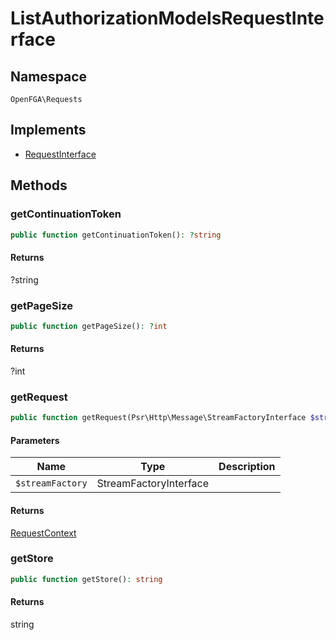 # ListAuthorizationModelsRequestInterface


## Namespace
`OpenFGA\Requests`

## Implements
* [RequestInterface](Requests/RequestInterface.md)



## Methods
### getContinuationToken


```php
public function getContinuationToken(): ?string
```



#### Returns
?string

### getPageSize


```php
public function getPageSize(): ?int
```



#### Returns
?int

### getRequest


```php
public function getRequest(Psr\Http\Message\StreamFactoryInterface $streamFactory): OpenFGA\Network\RequestContext
```


#### Parameters
| Name | Type | Description |
|------|------|-------------|
| `$streamFactory` | StreamFactoryInterface |  |

#### Returns
[RequestContext](Network/RequestContext.md)

### getStore


```php
public function getStore(): string
```



#### Returns
string


